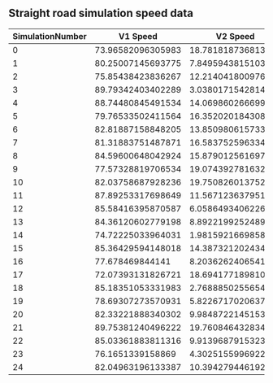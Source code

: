 ## Straight road simulation speed data

|SimulationNumber|V1 Speed|V2 Speed | Hero Speed 
|---|---|---|---|
|0|73.96582096305983|18.78181873681334|84.2772091958812|
|1|80.25007145693775|7.849594381510343|82.26022713627717|
|2|75.85438423836267|12.214041800976243|87.13867927454865|
|3|89.79342403402289|3.0380171542814627|76.26248533339154|
|4|88.74480845491534|14.069860266699425|79.39210369559562|
|5|79.76533502411564|16.352020184308326|83.84154026713848|
|6|82.81887158848205|13.85098061573335|84.68513354640115|
|7|81.31883751487871|16.58375259633418|84.14066356173501|
|8|84.59600648042924|15.87901256169786|73.87749627189974|
|9|77.57328819706534|19.074392781632735|70.85943979429524|
|10|82.03758687928236|19.750826013752206|86.50790115436003|
|11|87.89253317698649|11.567123637951022|78.1911099723301|
|12|85.58416395870587|6.058649340622657|86.25342086172532|
|13|84.36120602779198|8.892219925248943|77.71938029718332|
|14|74.72225033964031|1.981592166985806|86.40242856052328|
|15|85.36429594148018|14.387321202434524|82.71242378284683|
|16|77.678469844141|8.203626240654188|87.06423900726533|
|17|72.07393131826721|18.694177189810286|81.24068040834337|
|18|85.18351053331983|2.7688850255654796|79.05297909476928|
|19|78.69307273570931|5.822671702063785|78.58431195665176|
|20|82.33221888340302|9.984872214515342|72.7524582898755|
|21|89.75381240496222|19.76084643283492|81.74926208781453|
|22|85.03361883811316|9.913968791532318|76.52111821661036|
|23|76.1651339158869|4.302515599692249|76.5118193826781|
|24|82.04963196133387|10.394279446192325|73.22759058495187|
